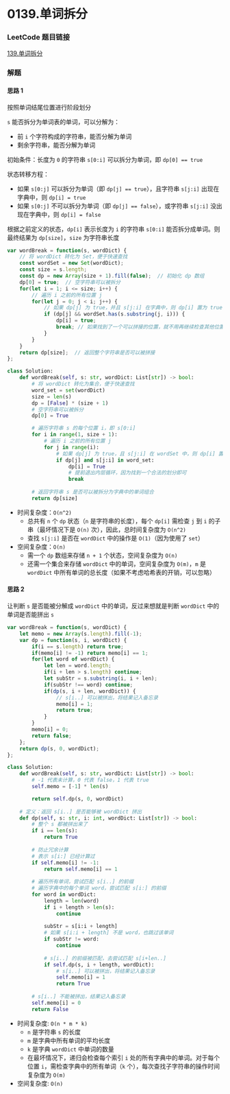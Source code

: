 # 0139.单词拆分

### LeetCode 题目链接

[139.单词拆分](https://leetcode.cn/problems/word-break/)

### 解题

#### 思路 1

按照单词结尾位置进行阶段划分

`s` 能否拆分为单词表的单词，可以分解为：
- 前 `i` 个字符构成的字符串，能否分解为单词
- 剩余字符串，能否分解为单词

初始条件：长度为 `0` 的字符串 `s[0:i]` 可以拆分为单词，即 `dp[0] == true`

状态转移方程：
- 如果 `s[0:j]` 可以拆分为单词（即 `dp[j] == true`），且字符串 `s[j:i]` 出现在字典中，则 `dp[i] = true`
- 如果 `s[0:j]` 不可以拆分为单词（即 `dp[j] == false`），或字符串 `s[j:i]` 没出现在字典中，则 `dp[i] = false`

根据之前定义的状态，`dp[i]` 表示长度为 `i` 的字符串 `s[0:i]` 能否拆分成单词。则最终结果为 `dp[size]`，`size` 为字符串长度

```js
var wordBreak = function(s, wordDict) {
    // 将 wordDict 转化为 Set，便于快速查找
    const wordSet = new Set(wordDict);
    const size = s.length;
    const dp = new Array(size + 1).fill(false);  // 初始化 dp 数组
    dp[0] = true;  // 空字符串可以被拆分
    for(let i = 1; i <= size; i++) {
        // 遍历 i 之前的所有位置 j
        for(let j = 0; j < i; j++) {
            // 如果 dp[j] 为 true，并且 s[j:i] 在字典中，则 dp[i] 置为 true
            if (dp[j] && wordSet.has(s.substring(j, i))) {
                dp[i] = true;
                break; // 如果找到了一个可以拼接的位置，就不用再继续检查其他位置
            }
        }
    }
    return dp[size];  // 返回整个字符串是否可以被拼接
};
```
```python
class Solution:
    def wordBreak(self, s: str, wordDict: List[str]) -> bool:
        # 将 wordDict 转化为集合，便于快速查找
        word_set = set(wordDict)
        size = len(s)
        dp = [False] * (size + 1)
        # 空字符串可以被拆分
        dp[0] = True

        # 遍历字符串 s 的每个位置 i，即 s[0:i]
        for i in range(1, size + 1):
            # 遍历 i 之前的所有位置 j
            for j in range(i):
                # 如果 dp[j] 为 true，且 s[j:i] 在 wordSet 中，则 dp[i] 置为 true
                if dp[j] and s[j:i] in word_set:
                    dp[i] = True
                    # 提前退出内层循环，因为找到一个合法的划分即可
                    break
        
        # 返回字符串 s 是否可以被拆分为字典中的单词组合
        return dp[size]
```
- 时间复杂度：`O(n^2)`
  - 总共有 `n` 个 `dp` 状态（`n` 是字符串的长度），每个 `dp[i]` 需检查 `j` 到 `i` 的子串（最坏情况下是 `O(n)` 次），因此，总时间复杂度为 `O(n^2)`
  - 查找 `s[j:i]` 是否在 `wordDict` 中的操作是 `O(1)`（因为使用了 `set`）
- 空间复杂度：`O(n)`
  - 需一个 `dp` 数组来存储 `n + 1` 个状态，空间复杂度为 `O(n)`
  - 还需一个集合来存储 `wordDict` 中的单词，空间复杂度为 `O(m)`，`m` 是 `wordDict` 中所有单词的总长度（如果不考虑哈希表的开销，可以忽略）

#### 思路 2

让判断 `s` 是否能被分解成 `wordDict` 中的单词，反过来想就是判断 `wordDict` 中的单词是否能拼出 `s`

```js
var wordBreak = function(s, wordDict) {
    let memo = new Array(s.length).fill(-1);
    var dp = function(s, i, wordDict) {
        if(i == s.length) return true;
        if(memo[i] != -1) return memo[i] == 1;
        for(let word of wordDict) {
            let len = word.length;
            if(i + len > s.length) continue;
            let subStr = s.substring(i, i + len);
            if(subStr !== word) continue;
            if(dp(s, i + len, wordDict)) {
                // s[i..] 可以被拼出，将结果记入备忘录
                memo[i] = 1;
                return true;
            }
        }
        memo[i] = 0;
        return false;
    };
    return dp(s, 0, wordDict);
};
```
```python
class Solution:
    def wordBreak(self, s: str, wordDict: List[str]) -> bool:
        # -1 代表未计算，0 代表 false，1 代表 true
        self.memo = [-1] * len(s)

        return self.dp(s, 0, wordDict)
    
    # 定义：返回 s[i..] 是否能够被 wordDict 拼出
    def dp(self, s: str, i: int, wordDict: List[str]) -> bool:
        # 整个 s 都被拼出来了
        if i == len(s):
            return True
        
        # 防止冗余计算
        # 表示 s[i:] 已经计算过
        if self.memo[i] != -1:
            return self.memo[i] == 1
        
        # 遍历所有单词，尝试匹配 s[i..] 的前缀
        # 遍历字典中的每个单词 word，尝试匹配 s[i:] 的前缀
        for word in wordDict:
            length = len(word)
            if i + length > len(s):
                continue
            
            subStr = s[i:i + length]
            # 如果 s[i:i + length] 不是 word，也跳过该单词
            if subStr != word:
                continue
            
            # s[i..] 的前缀被匹配，去尝试匹配 s[i+len..]
            if self.dp(s, i + length, wordDict):
                # s[i..] 可以被拼出，将结果记入备忘录
                self.memo[i] = 1
                return True
        
        # s[i..] 不能被拼出，结果记入备忘录
        self.memo[i] = 0
        return False
```
- 时间复杂度: `O(n * m * k)`
  - `n` 是字符串 `s` 的长度
  - `m` 是字典中所有单词的平均长度
  - `k` 是字典 `wordDict` 中单词的数量
  - 在最坏情况下，递归会检查每个索引 `i` 处的所有字典中的单词。对于每个位置 `i`，需检查字典中的所有单词（`k` 个），每次查找子字符串的操作时间复杂度为 `O(m)`
- 空间复杂度: `O(n)`